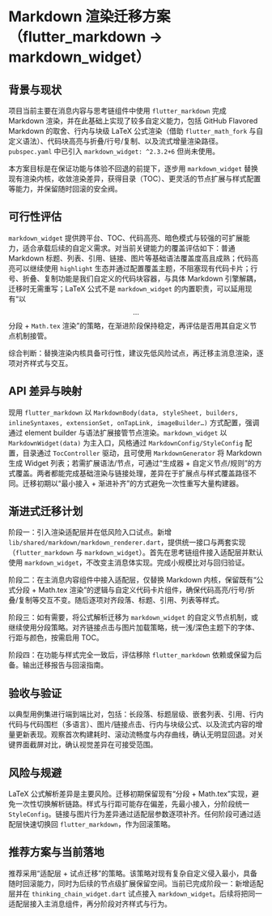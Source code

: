 # Markdown 渲染迁移方案（flutter_markdown → markdown_widget）

## 背景与现状

项目当前主要在消息内容与思考链组件中使用 `flutter_markdown` 完成 Markdown 渲染，并在此基础上实现了较多自定义能力，包括 GitHub Flavored Markdown 的取舍、行内与块级 LaTeX 公式渲染（借助 `flutter_math_fork` 与自定义语法）、代码块高亮与折叠/行号/复制、以及流式增量渲染路径。`pubspec.yaml` 中已引入 `markdown_widget: ^2.3.2+6` 但尚未使用。

本方案目标是在保证功能与体验不回退的前提下，逐步用 `markdown_widget` 替换现有渲染内核，收敛渲染差异，获得目录（TOC）、更灵活的节点扩展与样式配置等能力，并保留随时回滚的安全阀。

## 可行性评估

`markdown_widget` 提供跨平台、TOC、代码高亮、暗色模式与较强的可扩展能力，适合承载后续的自定义需求。对当前关键能力的覆盖评估如下：普通 Markdown 标题、列表、引用、链接、图片等基础语法覆盖度高且成熟；代码高亮可以继续使用 `highlight` 生态并通过配置覆盖主题，不阻塞现有代码卡片；行号、折叠、复制功能是我们自定义的代码块容器，与具体 Markdown 引擎解耦，迁移时无需重写；LaTeX 公式不是 `markdown_widget` 的内置职责，可以延用现有“以 $$…$$ 分段 + `Math.tex` 渲染”的策略，在渐进阶段保持稳定，再评估是否用其自定义节点机制接管。

综合判断：替换渲染内核具备可行性，建议先低风险试点，再迁移主消息渲染，逐项对齐样式与交互。

## API 差异与映射

现用 `flutter_markdown` 以 `MarkdownBody(data, styleSheet, builders, inlineSyntaxes, extensionSet, onTapLink, imageBuilder…)` 方式配置，强调通过 element builder 与语法扩展接管节点渲染。`markdown_widget` 以 `MarkdownWidget(data)` 为主入口，风格通过 `MarkdownConfig/StyleConfig` 配置，目录通过 `TocController` 驱动，且可使用 `MarkdownGenerator` 将 Markdown 生成 Widget 列表；若需扩展语法/节点，可通过“生成器 + 自定义节点/规则”的方式覆盖。两者都能完成基础渲染与链接处理，差异在于扩展点与样式覆盖路径不同。迁移初期以“最小接入 + 渐进补齐”的方式避免一次性重写大量构建器。

## 渐进式迁移计划

阶段一：引入渲染适配层并在低风险入口试点。新增 `lib/shared/markdown/markdown_renderer.dart`，提供统一接口与两套实现（`flutter_markdown` 与 `markdown_widget`）。首先在思考链组件接入适配层并默认使用 `markdown_widget`，不改变主消息体实现。完成小规模比对与回归验证。

阶段二：在主消息内容组件中接入适配层，仅替换 Markdown 内核，保留既有“公式分段 + Math.tex 渲染”的逻辑与自定义代码卡片组件，确保代码高亮/行号/折叠/复制等交互不变。随后逐项对齐段落、标题、引用、列表等样式。

阶段三：如有需要，将公式解析迁移为 `markdown_widget` 的自定义节点机制，或继续使用分段策略。对齐链接点击与图片加载策略，统一浅/深色主题下的字体、行距与颜色，按需启用 TOC。

阶段四：在功能与样式完全一致后，评估移除 `flutter_markdown` 依赖或保留为后备。输出迁移报告与回滚指南。

## 验收与验证

以典型用例集进行端到端比对，包括：长段落、标题层级、嵌套列表、引用、行内代码与代码围栏（多语言）、图片/链接点击、行内与块级公式、以及流式内容的增量更新表现。观察首次构建耗时、滚动流畅度与内存曲线，确认无明显回退。对关键界面截屏对比，确认视觉差异在可接受范围。

## 风险与规避

LaTeX 公式解析差异是主要风险。迁移初期保留现有“分段 + Math.tex”实现，避免一次性切换解析链路。样式与行距可能存在偏差，先最小接入，分阶段统一 `StyleConfig`。链接与图片行为差异通过适配层参数逐项补齐。任何阶段可通过适配层快速切换回 `flutter_markdown`，作为回滚策略。

## 推荐方案与当前落地

推荐采用“适配层 + 试点迁移”的策略。该策略对现有复杂自定义侵入最小，具备随时回滚能力，同时为后续的节点级扩展保留空间。当前已完成阶段一：新增适配层并在 `thinking_chain_widget.dart` 试点接入 `markdown_widget`。后续将把同一适配层接入主消息组件，再分阶段对齐样式与行为。

